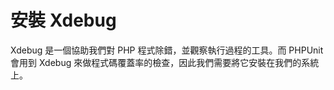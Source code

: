 # 安裝 Xdebug

Xdebug 是一個協助我們對 PHP 程式除錯，並觀察執行過程的工具。而 PHPUnit 會用到 Xdebug 來做程式碼覆蓋率的檢查，因此我們需要將它安裝在我們的系統上。
